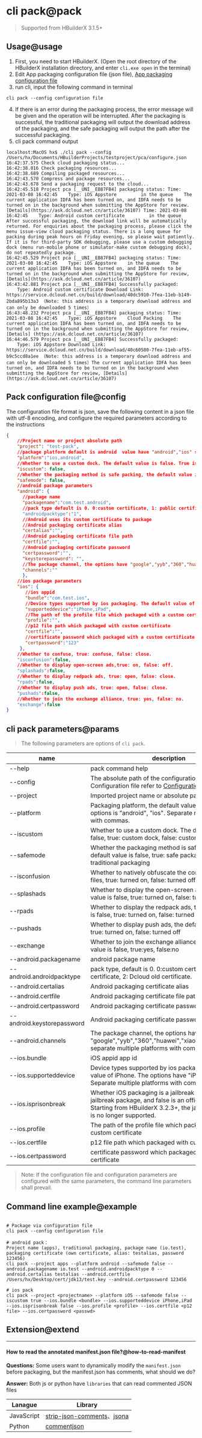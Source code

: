 # cli pack@pack

> Supported from HBuilderX 3.1.5+

## Usage@usage

1. First, you need to start HBuilderX. (Open the root directory of the HBuilderX installation directory, and enter `cli.exe open` in the terminal)
2. Edit App packaging configuration file (json file), [App packaging configuration file](/cli/pack?id=config)
3. run cli, input the following command in terminal
```shell
cli pack --config configuration file
```
4. If there is an error during the packaging process, the error message will be given and the operation will be interrupted. After the packaging is successful, the traditional packaging will output the download address of the packaging, and the safe packaging will output the path after the successful packaging.
5. cli pack command output
```
localhost:MacOS hx$ ./cli pack --config /Users/hx/Documents/HBuilderProjects/testproject/pca/configure.json
16:42:37.575 Check cloud packaging status...
16:42:38.016 Check packaging resources...
16:42:38.689 Compiling packaged resources...
16:42:43.570 Compress and package resources...
16:42:43.678 Send a packaging request to the cloud...
16:42:45.518 Project pca [__UNI__EB87FB4] packaging status: Time: 2021-03-08 16:42:45    Type: iOS Appstore    		in the queue    The current application IDFA has been turned on, and IDFA needs to be turned on in the background when submitting the AppStore for review. [Details](https://ask.dcloud.net.cn/article/36107) Time: 2021-03-08 16:42:45    Type: Android custom certificate     	in the queue
After successful packaging, the download link will be automatically returned. For enquiries about the packaging process, please click the menu issue-view cloud packaging status. There is a long queue for packing during peak hours on Friday evening, so please wait patiently. If it is for third-party SDK debugging, please use a custom debugging dock (menu run-mobile phone or simulator-make custom debugging dock), do not repeatedly package.
16:42:45.529 Project pca [__UNI__EB87FB4] packaging status: Time: 2021-03-08 16:42:45    Type: iOS Appstore    in the queue    The current application IDFA has been turned on, and IDFA needs to be turned on in the background when submitting the AppStore for review, [Details](https://ask.dcloud.net.cn/article/36107)
16:43:42.881 Project pca [__UNI__EB87FB4] Successfully packaged:
    Type: Android custom certificate Download Link: https://service.dcloud.net.cn/build/download/40dc5910-7fea-11eb-b149-2bda895b13a3 （Note: this address is a temporary download address and can only be downloaded 5 times）
16:43:48.232 Project pca [__UNI__EB87FB4] packaging status: Time: 2021-03-08 16:42:45    Type: iOS Appstore    Cloud Packing    The current application IDFA has been turned on, and IDFA needs to be turned on in the background when submitting the AppStore for review, [Details] (https://ask.dcloud.net.cn/article/36107)
16:44:46.579 Project pca [__UNI__EB87FB4] Successfully packaged:
    Type: iOS Appstore Download Link: https://service.dcloud.net.cn/build/download/40c60580-7fea-11eb-af55-b9c5ccd8a1ee （Note: this address is a temporary download address and can only be downloaded 5 times）The current application IDFA has been turned on, and IDFA needs to be turned on in the background when submitting the AppStore for review, [Details](https://ask.dcloud.net.cn/article/36107)
```

## Pack configuration file@config

The configuration file format is json, save the following content in a json file with utf-8 encoding, and configure the required parameters according to the instructions

```json
{
    //Project name or project absolute path
    "project": "test-pack",
    //package platform default is android  value have "android","ios" separate the packaging platform with multiple commas
    "platform":"ios,android",
    //Whether to use a custom dock. The default value is false. True is custom dock, and false is custom certificate.
    "iscustom": false,
    //Whether the packaging method is safe packing, the default value is false, true is safe packing, false is traditional packing.
    "safemode": false,
    //android package parameters
    "android": {
      //package name
      "packagename":"com.test.android",
      //pack type default is 0. 0:custom certificate, 1: public certificate, 2: old certificate, 3: Cloud certificate.
      "androidpacktype":"1",
      //Android uses its custom certificate to package
      //Android packaging certificate alias
      "certalias":"",
      //Android packaging certificate file path
      "certfile":"",
      //Android packaging certificate password
      "certpassword":"",
      "keystorepassword": "",
      //The package channel, the options have "google","yyb","360","huawei","xiaomi","oppo","vivo", separate multiple platforms with commas.
      "channels":""
      },
    //ios package parameters
    "ios": {
       //ios appid
       "bundle":"com.test.ios",
       //Device types supported by ios packaging. The default value of iPhone. The options have "iPhone", "iPad". Separate multiple platforms with commas.
       "supporteddevice":"iPhone,iPad",
       //The path of the profile file which packaged with a custom certificate
       "profile":"",
       //p12 file path which packaged with custom certificate
       "certfile":"",
       //certificate password which packaged with a custom certificate
       "certpassword":"123"
     },
    //Whether to confuse, true: confuse, false: close.
    "isconfusion":false,
    //Whether to display open-screen ads,true: on, false: off.
    "splashads":false,
    //Whether to display redpack ads, true: open, false: close.
    "rpads":false,
    //Whether to display push ads, true: open, false: close.
    "pushads":false,
    //Whether to join the exchange alliance, true: yes, false: no.
    "exchange":false
}
```

## cli pack parameters@params

> The following parameters are options of `cli pack`.

|name	    |description	    |
|--			|--			|
|--help	|pack command help	|
|--config	|The absolute path of the configuration file. Configuration file refer to [Configuration File](/cli/pack?id=config)	|
|--project	|Imported project name or absolute path in HBuilder X		|
|--platform	|Packaging platform, the default value is android, the options is "android", "ios". Separate multiple platforms with commas.		|
|--iscustom	|Whether to use a custom dock. The default value is false, true: custom dock, false: custom certificate	|
|--safemode	|Whether the packaging method is safe packaging, the default value is false, true: safe packaging, false: traditional packaging		|
|--isconfusion  | Whether to natively obfuscate the configured js/nvue files, true: turned on, false: turned off|
|--splashads	|Whether to display the open-screen ads, the default value is false, true: turned on, false: turned off		|
|--rpads	|Whether to display the redpack ads, the default value is false, true: turned on, false: turned off	|
|--pushads	|Whether to display push ads, the default value is false, true: turned on, false: turned off		|
|--exchange	|Whether to join the exchange alliance, the default value is false, true:yes, false:no		|
|--android.packagename	|android package name		|
|--android.androidpacktype	|pack type, default is 0. 0:custom certificate, 1: public certificate, 2: Dcloud old certificate.	|
|--android.certalias	|Android packaging certificate alias		|
|--android.certfile	|Android packaging certificate file path		|
|--android.certpassword	|Android packaging certificate password		|
|--android.keystorepassword	|Android packaging certificate password		|
|--android.channels	|The package channel, the options have "google","yyb","360","huawei","xiaomi","oppo","vivo", separate multiple platforms with commas.		|
|--ios.bundle	|iOS appid app id		|
|--ios.supporteddevice	|Device types supported by ios packaging. The default value of iPhone. The options have "iPhone", "iPad". Separate multiple platforms with commas.		|
|--ios.isprisonbreak	|Whether iOS packaging is a jailbreak package, true is a jailbreak package, and false is an official package. Starting from HBuilderX 3.2.3+, the jailbreak package is no longer supported.		|
|--ios.profile	|The path of the profile file which packaged with a custom certificate		|
|--ios.certfile	|p12 file path which packaged with custom certificate		|
|--ios.certpassword 	|certificate password which packaged with a custom certificate		|

>Note: If the configuration file and configuration parameters are configured with the same parameters, the command line parameters shall prevail.

## Command line example@example

```shell

# Package via configuration file
cli pack --config configuration file

# android pack：
Project name (apps), traditional packaging, package name (io.test), packaging certificate (own certificate, alias: testalias, password 123456)
cli pack --project apps --platform android --safemode false --android.packagename io.test --android.androidpacktype 0 --android.certalias testalias --android.certfile /Users/hx/Desktop/cert/jdk13/test.key --android.certpassword 123456

# ios pack
cli pack --project <projectname> --platform iOS --safemode false --iscustom true --ios.bundle <bundle> --ios.supporteddevice iPhone,iPad --ios.isprisonbreak false --ios.profile <profile> --ios.certfile <p12 file> --ios.certpassword <passwd>
```

## Extension@extend
------

#### How to read the annotated manifest.json file?@how-to-read-manifest

**Questions:** Some users want to dynamically modify the `manifest.json` before packaging, but the manifest.json has comments, what should we do?

**Answer:** Both js or python have `libraries` that can read commented JSON files

|	Lanague|Library	|
|--	|--	|
|	JavaScript| [strip-json-comments](https://www.npmjs.com/package/strip-json-comments)、[jsona](https://www.npmjs.com/package/jsona)	|
|	Python | [commentjson](https://www.cnpython.com/pypi/commentjson)	|
